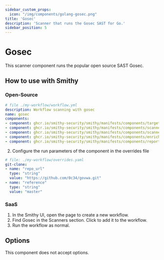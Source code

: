 ```yaml
---
sidebar_custom_props:
  icon: "/img/components/golang-gosec.png"
title: 'Gosec'
description: 'Scanner that runs the Gosec SAST for Go.'
sidebar_position: 5
---
```


# Gosec

This scanner component runs the popular open source SAST Gosec.

## How to use with Smithy

### Open-Source

```yaml
# file ./my-workflow/workflow.yml
description: Workflow scanning with gosec
name: gosec
components:
- component: ghcr.io/smithy-security/smithy/manifests/components/targets/git-clone:v1.3.2
- component: ghcr.io/smithy-security/smithy/manifests/components/scanners/gosec:v1.2.2
- component: ghcr.io/smithy-security/smithy/manifests/components/scanners/nancy:v1.2.1
- component: ghcr.io/smithy-security/smithy/manifests/components/enrichers/custom-annotation:v0.1.1
- component: ghcr.io/smithy-security/smithy/manifests/components/reporters/json-logger:v1.0.1
```

2. Configure the run parameters of the component in the overrides file

```yaml
# file: ./my-workflow/overrides.yaml
git-clone:
- name: "repo_url"
  type: "string"
  value: "https://github.com/0c34/govwa.git"
- name: "reference"
  type: "string"
  value: "master"
```

### SaaS

1. In the Smithy UI, open the page to create a new workflow.
2. Find Gosec in the Scanners section. Click to add it to the workflow.
3. Run the workflow as normal.

## Options

This component does not accept options.

